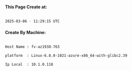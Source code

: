 
   
#### This Page Create at:

```bash

2025-03-06 - 11:29:15 UTC

```

#### Create By Machine:

```bash

Host Name : fv-az1938-763

platform  : Linux-6.8.0-1021-azure-x86_64-with-glibc2.39

Ip Local  : 10.1.0.118

```

